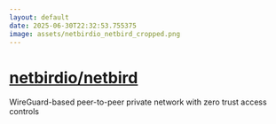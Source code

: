 ```yaml
---
layout: default
date: 2025-06-30T22:32:53.755375
image: assets/netbirdio_netbird_cropped.png
---
```


# [netbirdio/netbird](https://github.com/netbirdio/netbird)

WireGuard-based peer-to-peer private network with zero trust access controls
